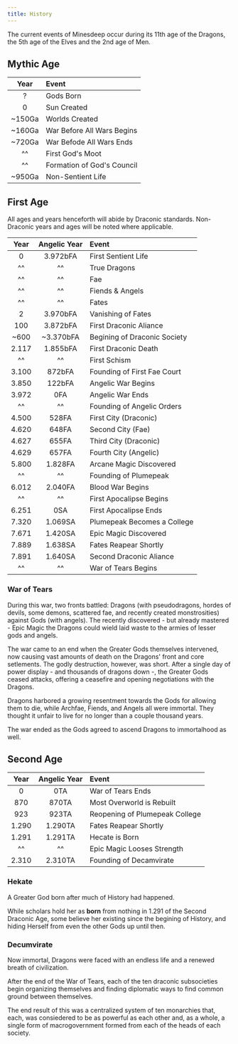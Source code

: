 ```yaml
---
title: History
---
```


The current events of Minesdeep occur during its 11th age of the Dragons, the 5th age of the Elves and the 2nd age of Men.

## Mythic Age

|  Year  | Event                      |
| :----: | :------------------------- |
|   ?    | Gods Born                  |
|   0    | Sun Created                |
| ~150Ga | Worlds Created             |
| ~160Ga | War Before All Wars Begins |
| ~720Ga | War Befode All Wars Ends   |
|   ^^   | First God's Moot           |
|   ^^   | Formation of God's Council |
| ~950Ga | Non-Sentient Life          |

## First Age

All ages and years henceforth will abide by Draconic standards. Non-Draconic years and ages will be noted where applicable.

| Year  | Angelic Year | Event                        |
| :---: | :----------: | :--------------------------- |
|   0   |   3.972bFA   | First Sentient Life          |
|  ^^   |      ^^      | True Dragons                 |
|  ^^   |      ^^      | Fae                          |
|  ^^   |      ^^      | Fiends & Angels              |
|  ^^   |      ^^      | Fates                        |
|   2   |   3.970bFA   | Vanishing of Fates           |
|  100  |   3.872bFA   | First Draconic Aliance       |
| ~600  |  ~3.370bFA   | Begining of Draconic Society |
| 2.117 |   1.855bFA   | First Draconic Death         |
|  ^^   |      ^^      | First Schism                 |
| 3.100 |    872bFA    | Founding of First Fae Court  |
| 3.850 |    122bFA    | Angelic War Begins           |
| 3.972 |     0FA      | Angelic War Ends             |
|  ^^   |      ^^      | Founding of Angelic Orders   |
| 4.500 |    528FA     | First City (Draconic)        |
| 4.620 |    648FA     | Second City (Fae)            |
| 4.627 |    655FA     | Third City (Draconic)        |
| 4.629 |    657FA     | Fourth City (Angelic)        |
| 5.800 |   1.828FA    | Arcane Magic Discovered      |
|  ^^   |      ^^      | Founding of Plumepeak        |
| 6.012 |   2.040FA    | Blood War Begins             |
|  ^^   |      ^^      | First Apocalipse Begins      |
| 6.251 |     0SA      | First Apocalipse Ends        |
| 7.320 |   1.069SA    | Plumepeak Becomes a College  |
| 7.671 |   1.420SA    | Epic Magic Discovered        |
| 7.889 |   1.638SA    | Fates Reapear Shortly        |
| 7.891 |   1.640SA    | Second Draconic Aliance      |
|  ^^   |      ^^      | War of Tears Begins          |

### War of Tears

During this war, two fronts battled: Dragons (with pseudodragons, hordes of devils, some demons, scattered fae, and recently created monstrosities) against Gods (with angels). The recently discovered - but already mastered - Epic Magic the Dragons could wield laid waste to the armies of lesser gods and angels.

The war came to an end when the Greater Gods themselves intervened, now causing vast amounts of death on the Dragons' front and core setlements. The godly destruction, however, was short. After a single day of power display - and thousands of dragons down -, the Greater Gods ceased attacks, offering a ceasefire and opening negotiations with the Dragons.

Dragons harbored a growing resentment towards the Gods for allowing them to die, while Archfae, Fiends, and Angels all were immortal. They thought it unfair to live for no longer than a couple thousand years.

The war ended as the Gods agreed to ascend Dragons to immortalhood as well.

## Second Age

| Year | Angelic Year | Event |
|:----:|:------------:|:------|
| 0 | 0TA | War of Tears Ends |
| 870 | 870TA | Most Overworld is Rebuilt |
| 923 | 923TA | Reopening of Plumepeak College |
| 1.290 | 1.290TA | Fates Reapear Shortly |
| 1.291 | 1.291TA | Hecate is Born |
|^^|^^| Epic Magic Looses Strength |
| 2.310 | 2.310TA | Founding of Decamvirate |

### Hekate

A Greater God born after much of History had happened.

While scholars hold her as **born** from nothing in 1.291 of the Second Draconic Age, some believe her existing since the begining of History, and hiding Herself from even the other Gods up until then.

### Decumvirate

Now immortal, Dragons were faced with an endless life and a renewed breath of civilization.

After the end of the War of Tears, each of the ten draconic subsocieties begin organizing themselves and finding diplomatic ways to find common ground between themselves.

The end result of this was a centralized system of ten monarchies that, each, was consiedered to be as powerful as each other and, as a whole, a single form of macrogovernment formed from each of the heads of each society.
